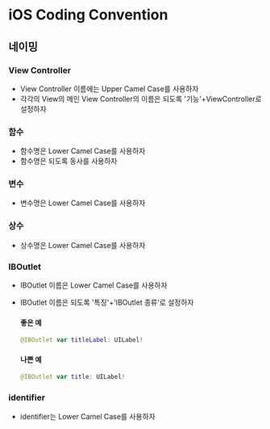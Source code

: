# iOS Coding Convention
## 네이밍

### View Controller
* View Controller 이름에는 Upper Camel Case를 사용하자
* 각각의 View의 메인 View Controller의 이름은 되도록 '기능'+ViewController로 설정하자

### 함수
* 함수명은 Lower Camel Case를 사용하자
* 함수명은 되도록 동사를 사용하자

### 변수
* 변수명은 Lower Camel Case를 사용하자
  
### 상수
* 상수명은 Lower Camel Case를 사용하자

### IBOutlet
* IBOutlet 이름은 Lower Camel Case를 사용하자
* IBOutlet 이름은 되도록 '특징'+'IBOutlet 종류'로 설정하자

    #### 좋은 예
    ```swift
    @IBOutlet var titleLabel: UILabel!
    ```

    #### 나쁜 예
    ```swift
    @IBOutlet var title: UILabel!
    ```

### identifier
* identifier는 Lower Camel Case를 사용하자